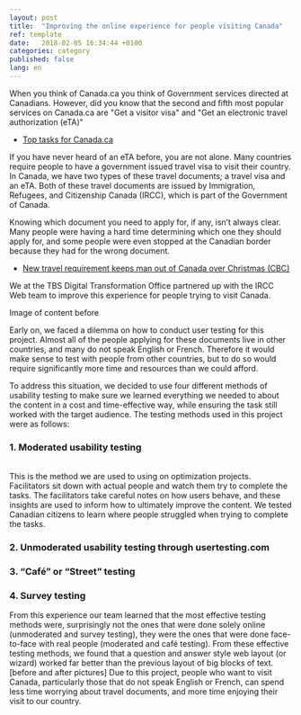 ```yaml
---
layout: post
title:  "Improving the online experience for people visiting Canada"
ref: template
date:   2018-02-05 16:34:44 +0100
categories: category
published: false
lang: en
---
```


When you think of Canada.ca you think of Government services directed at Canadians. However, did you know that the second and fifth most popular services on Canada.ca are "Get a visitor visa" and "Get an electronic travel authorization (eTA)"
* [Top tasks for Canada.ca](https://canada-ca.github.io/pages/top-task-list-canada-ca.html)

If you have never heard of an eTA before, you are not alone. Many countries require people to have a government issued travel visa to visit their country. In Canada, we have two types of these travel documents; a travel visa and an eTA. Both of these travel documents are issued by Immigration, Refugees, and Citizenship Canada (IRCC), which is part of the Government of Canada. 

Knowing which document you need to apply for, if any, isn’t always clear. Many people were having a hard time determining which one they should apply for, and some people were even stopped at the Canadian border because they had for the wrong document. 
* [New travel requirement keeps man out of Canada over Christmas (CBC)](http://www.cbc.ca/news/canada/nova-scotia/travel-security-eta-document-england-electronic-travel-authorization-1.3916927)

We at the TBS Digital Transformation Office partnered up with the IRCC Web team to improve this experience for people trying to visit Canada. 

Image of content before

Early on, we faced a dilemma on how to conduct user testing for this project. Almost all of the people applying for these documents live in other countries, and many do not speak English or French. Therefore it would make sense to test with people from other countries, but to do so would require significantly more time and resources than we could afford. 

To address this situation, we decided to use four different methods of usability testing to make sure we learned everything we needed to about the content in a cost and time-effective way, while ensuring the task still worked with the target audience. The testing methods used in this project were as follows:

<h3>1.	Moderated usability testing</h3>
<br>
This is the method we are used to using on optimization projects. Facilitators sit down with actual people and watch them try to complete the tasks. The facilitators take careful notes on how users behave, and these insights are used to inform how to ultimately improve the content. We tested Canadian citizens to learn where people struggled when trying to complete the tasks. 

<h3>2.	Unmoderated usability testing through usertesting.com </h3>

<h3>3.	“Café” or “Street” testing </h3>

<h3>4.	Survey testing </h3>


From this experience our team learned that the most effective testing methods were, surprisingly not the ones that were done solely online (unmoderated and survey testing), they were the ones that were done face-to-face with real people (moderated and café testing). 
From these effective testing methods, we found that a question and answer style web layout (or wizard) worked far better than the previous layout of big blocks of text. 
[before and after pictures] 
Due to this project, people who want to visit Canada, particularly those that do not speak English or French, can spend less time worrying about travel documents, and more time enjoying their visit to our country.
